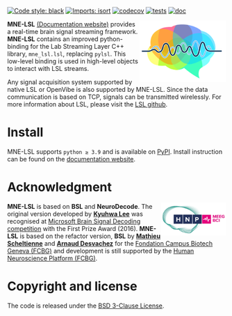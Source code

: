 [![Code style: black](https://img.shields.io/badge/code%20style-black-000000.svg)](https://github.com/psf/black)
[![Imports: isort](https://img.shields.io/badge/%20imports-isort-%231674b1?style=flat&labelColor=ef8336)](https://pycqa.github.io/isort/)
[![codecov](https://codecov.io/gh/mne-tools/mne-lsl/graph/badge.svg?token=Xoeh6T13qi)](https://codecov.io/gh/mne-tools/mne-lsl)
[![tests](https://github.com/mne-tools/mne-lsl/actions/workflows/pytest.yml/badge.svg?branch=main)](https://github.com/mne-tools/mne-lsl/actions/workflows/pytest.yml)
[![doc](https://github.com/mne-tools/mne-lsl/actions/workflows/doc.yml/badge.svg?branch=main)](https://github.com/mne-tools/mne-lsl/actions/workflows/doc.yml)

<img align="right" src="https://raw.githubusercontent.com/mne-tools/mne-lsl/main/doc/_static/icon/icon.svg" alt="logo" width="200"/>

**MNE-LSL** [(Documentation website)](https://mne.tools/mne-lsl)
provides a real-time brain signal streaming framework.
**MNE-LSL** contains an improved python-binding for the Lab Streaming Layer C++ library,
`mne_lsl.lsl`, replacing `pylsl`. This low-level binding is used in high-level objects
to interact with LSL streams.

Any signal acquisition system supported by native LSL or OpenVibe is also
supported by MNE-LSL. Since the data communication is based on TCP, signals can be
transmitted wirelessly. For more information about LSL, please visit the
[LSL github](https://github.com/sccn/labstreaminglayer).

# Install

MNE-LSL supports `python ≥ 3.9` and is available on
[PyPI](https://pypi.org/project/mne-lsl/).
Install instruction can be found on the
[documentation website](https://mne.tools/mne-lsl/stable/install.html).

# Acknowledgment

<img align="right" src="https://raw.githubusercontent.com/mne-tools/mne-lsl/main/doc/_static/partners/fcbg-hnp-meeg.png" width=150>

**MNE-LSL** is based on **BSL** and **NeuroDecode**. The original version developed by
[**Kyuhwa Lee**](https://github.com/dbdq) was recognised at
[Microsoft Brain Signal Decoding competition](https://github.com/dbdq/microsoft_decoding)
with the First Prize Award (2016).
**MNE-LSL** is based on the refactor version, **BSL** by
[**Mathieu Scheltienne**](https://github.com/mscheltienne) and
[**Arnaud Desvachez**](https://github.com/dnastars) for the
[Fondation Campus Biotech Geneva (FCBG)](https://github.com/fcbg-hnp-meeg) and
development is still supported by the
[Human Neuroscience Platform (FCBG)](https://hnp.fcbg.ch/).

# Copyright and license

The code is released under the
[BSD 3-Clause License](https://opensource.org/license/bsd-3-clause/).
